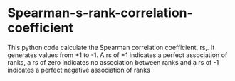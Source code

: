 # Spearman-s-rank-correlation-coefficient

This python code calculate the Spearman correlation coefficient, rs,. It generates values from +1 to -1. A rs of +1 indicates a perfect association of ranks, a rs of zero indicates no association between ranks and a rs of -1 indicates a perfect negative association of ranks
